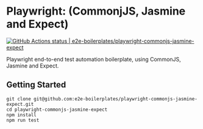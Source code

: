 # Playwright: (CommonjJS, Jasmine and Expect)

[![GitHub Actions status | e2e-boilerplates/playwright-commonjs-jasmine-expect](https://github.com/e2e-boilerplates/playwright-commonjs-jasmine-expect/workflows/playwright-commonjs-jasmine-expect/badge.svg)](https://github.com/e2e-boilerplates/playwright-commonjs-jasmine-expect/actions?workflow=playwright-commonjs-jasmine-expect)

Playwright end-to-end test automation boilerplate, using CommonJS, Jasmine and Expect.

## Getting Started

    git clone git@github.com:e2e-boilerplates/playwright-commonjs-jasmine-expect.git
    cd playwright-commonjs-jasmine-expect
    npm install
    npm run test
